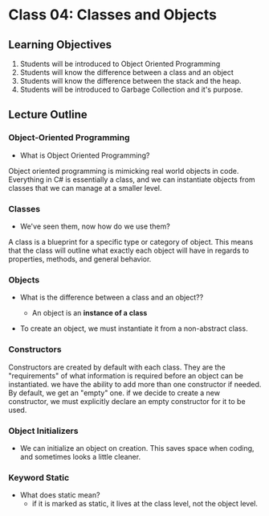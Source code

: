 Class 04: Classes and Objects
=====================================

## Learning Objectives
1. Students will be introduced to Object Oriented Programming
2. Students will know the difference between a class and an object
3. Students will know the difference between the stack and the heap. 
4. Students will be introduced to Garbage Collection and it's purpose.

## Lecture Outline

### Object-Oriented Programming
- What is Object Oriented Programming?

Object oriented programming is mimicking real world objects in code. 
Everything in C# is essentially a class, and we can instantiate objects from classes that we can manage at a smaller level.

### Classes
- We've seen them, now how do we use them?

A class is a blueprint for a specific type or category of object. 
This means that the class will outline what exactly each object will have in regards to 
properties, methods, and general behavior. 

### Objects
- What is the difference between a class and an object??
	- An object is an **instance of a class**

- To create an object, we must instantiate it from a non-abstract class. 

### Constructors
Constructors are created by default with each class. They are the "requirements" of what information is required before an object can be instantiated. we have the ability to add more than one constructor if needed. By default, we get an "empty" one. if we decide to create a new constructor, we must explicitly declare an empty constructor for it to be used. 

### Object Initializers
- We can initialize an object on creation. This saves space when coding, and sometimes looks a little cleaner. 

### Keyword Static
- What does static mean?
	- if it is marked as static, it lives at the class level, not the object level.
